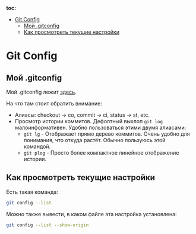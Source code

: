 **toc:**
<!--ts-->
* [Git Config](./config.md#git-config)
   * [Мой .gitconfig](./config.md#мой-gitconfig)
   * [Как просмотреть текущие настройки](./config.md#как-просмотреть-текущие-настройки)
<!--te-->


# Git Config

## Мой .gitconfig

Мой .gitconfig лежит [здесь](https://github.com/yuliy/study_git/blob/main/.gitconfig).

На что там стоит обратить внимание:
  * Алиасы: checkout -> co, commit -> ci, status -> st, etc.
  * Просмотр истории коммитов. Дефолтный выхлоп ```git log``` малоинформативен. Удобно пользоваться этими двумя алиасами:
    * ```git lg``` - Отображает прямо дерево коммитов. Очень удобно для понимания, что откуда растёт. Обычно пользуюсь этой командой.
    * ```git plog``` - Просто более компактное линейное отображение истории.

## Как просмотреть текущие настройки
Есть такая команда:
```bash
git config --list
```

Можно также вывести, в каком файле эта настройка установлена:
```bash
git config --list --show-origin
```
